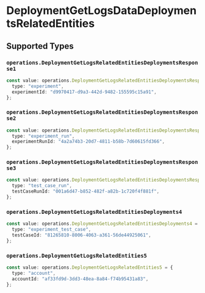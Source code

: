 # DeploymentGetLogsDataDeploymentsRelatedEntities


## Supported Types

### `operations.DeploymentGetLogsRelatedEntitiesDeploymentsResponse1`

```typescript
const value: operations.DeploymentGetLogsRelatedEntitiesDeploymentsResponse1 = {
  type: "experiment",
  experimentId: "d9970417-d9a3-442d-9482-155595c15a91",
};
```

### `operations.DeploymentGetLogsRelatedEntitiesDeploymentsResponse2`

```typescript
const value: operations.DeploymentGetLogsRelatedEntitiesDeploymentsResponse2 = {
  type: "experiment_run",
  experimentRunId: "4a2a74b3-20d7-4811-b58b-7d60615fd366",
};
```

### `operations.DeploymentGetLogsRelatedEntitiesDeploymentsResponse3`

```typescript
const value: operations.DeploymentGetLogsRelatedEntitiesDeploymentsResponse3 = {
  type: "test_case_run",
  testCaseRunId: "001a6d47-b852-482f-a82b-1c720f4f881f",
};
```

### `operations.DeploymentGetLogsRelatedEntitiesDeployments4`

```typescript
const value: operations.DeploymentGetLogsRelatedEntitiesDeployments4 = {
  type: "experiment_test_case",
  testCaseId: "81265810-8006-4063-a361-56de44925061",
};
```

### `operations.DeploymentGetLogsRelatedEntities5`

```typescript
const value: operations.DeploymentGetLogsRelatedEntities5 = {
  type: "account",
  accountId: "af33fd9d-3dd3-48ea-8a84-f74b95431a83",
};
```

